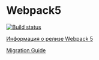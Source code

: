 # Webpack5
[![Build status](https://ci.appveyor.com/api/projects/status/ea3ifeq4ss4ndxdr/branch/main?svg=true)](https://ci.appveyor.com/project/vikkelas/ahj-homework-1/branch/main)

[Информация о релизе Webpack 5](https://webpack.js.org/blog/2020-10-10-webpack-5-release/)

[Migration Guide](https://webpack.js.org/migrate/5/)
